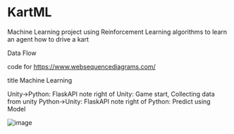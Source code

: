 # KartML
Machine Learning project using Reinforcement Learning algorithms to learn an agent how to drive a kart


Data Flow

code for  https://www.websequencediagrams.com/

title Machine Learning

Unity->Python: FlaskAPI
note right of Unity: Game start, Collecting data from unity
Python->Unity: FlaskAPI 
note right of Python: Predict using Model

![image](https://user-images.githubusercontent.com/37021205/152438475-e74e1dd2-1d45-4f22-b600-e8c3b94291a2.png)


